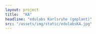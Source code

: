 ```yaml
---
layout: project
title:  "KA"
headline: "edulabs Karlsruhe (geplant)"
src: "/assets/img/static/edulabsKA.jpg"
---
```



